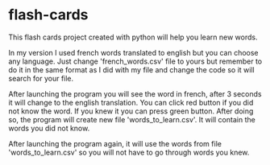 # flash-cards

This flash cards project created with python will help you learn new words.

In my version I used french words translated to english but you can choose any language. Just change 'french_words.csv' file to yours but remember to do it in the same format as I did with my file and change the code so it will search for your file.

After launching the program you will see the word in french, after 3 seconds it will change to the english translation. You can click red button if you did not know the word. If you knew it you can press green button. After doing so, the program will create new file 'words_to_learn.csv'. It will contain the words you did not know.

After launching the program again, it will use the words from file 'words_to_learn.csv' so you will not have to go through words you knew.
